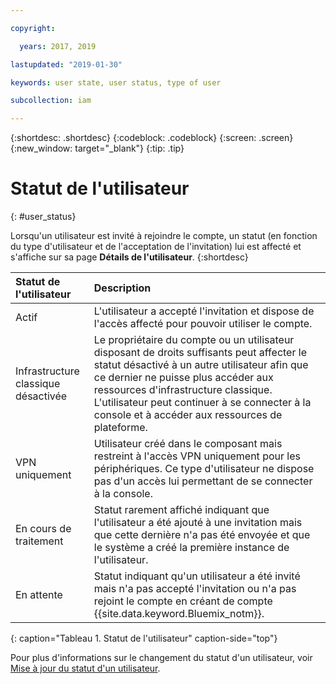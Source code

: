 ```yaml
---

copyright:

  years: 2017, 2019

lastupdated: "2019-01-30"

keywords: user state, user status, type of user

subcollection: iam

---
```


{:shortdesc: .shortdesc}
{:codeblock: .codeblock}
{:screen: .screen}
{:new_window: target="_blank"}
{:tip: .tip}


# Statut de l'utilisateur
{: #user_status}

Lorsqu'un utilisateur est invité à rejoindre le compte, un statut (en fonction du type d'utilisateur et de l'acceptation de l'invitation) lui est affecté et s'affiche sur sa page **Détails de l'utilisateur**.
{:shortdesc}

| Statut de l'utilisateur | Description |
|:-----------|:------------|
| Actif | L'utilisateur a accepté l'invitation et dispose de l'accès affecté pour pouvoir utiliser le compte. |
| Infrastructure classique désactivée | Le propriétaire du compte ou un utilisateur disposant de droits suffisants peut affecter le statut désactivé à un autre utilisateur afin que ce dernier ne puisse plus accéder aux ressources d'infrastructure classique. L'utilisateur peut continuer à se connecter à la console et à accéder aux ressources de plateforme. |
| VPN uniquement | Utilisateur créé dans le composant mais restreint à l'accès VPN uniquement pour les périphériques. Ce type d'utilisateur ne dispose pas d'un accès lui permettant de se connecter à la console.|
| En cours de traitement | Statut rarement affiché indiquant que l'utilisateur a été ajouté à une invitation mais que cette dernière n'a pas été envoyée et que le système a créé la première instance de l'utilisateur. |
| En attente | Statut indiquant qu'un utilisateur a été invité mais n'a pas accepté l'invitation ou n'a pas rejoint le compte en créant de compte {{site.data.keyword.Bluemix_notm}}. |
{: caption="Tableau 1. Statut de l'utilisateur" caption-side="top"}

Pour plus d'informations sur le changement du statut d'un utilisateur, voir [Mise à jour du statut d'un utilisateur](/docs/iam?topic=iam-status#status).
